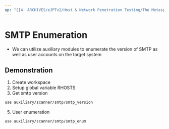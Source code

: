 ```yaml
---
up: "[[4. ARCHIVES/eJPTv2/Host & Network Penetration Testing/The Metasploit Framework/Enumeration/Enumeration|Enumeration]]"
---
```


# SMTP Enumeration

- We can utilize auxiliary modules to enumerate the version of SMTP as well as user accounts on the target system

## Demonstration

1. Create workspace
2. Setup global variable RHOSTS
3. Get smtp version 

```bash
use auxiliary/scanner/smtp/smtp_version
```

5. User enumeration

```bash
use auxiliary/scanner/smtp/smtp_enum
```
